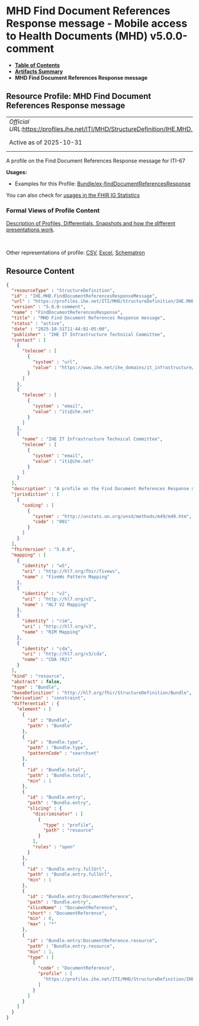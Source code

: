 # MHD Find Document References Response message - Mobile access to Health Documents (MHD) v5.0.0-comment

* [**Table of Contents**](toc.md)
* [**Artifacts Summary**](artifacts.md)
* **MHD Find Document References Response message**

## Resource Profile: MHD Find Document References Response message 

| | |
| :--- | :--- |
| *Official URL*:https://profiles.ihe.net/ITI/MHD/StructureDefinition/IHE.MHD.FindDocumentReferencesResponseMessage | *Version*:5.0.0-comment |
| Active as of 2025-10-31 | *Computable Name*:FindDocumentReferencesResponse |

 
A profile on the Find Document References Response message for ITI-67 

**Usages:**

* Examples for this Profile: [Bundle/ex-findDocumentReferencesResponse](Bundle-ex-findDocumentReferencesResponse.md)

You can also check for [usages in the FHIR IG Statistics](https://packages2.fhir.org/xig/ihe.iti.mhd|current/StructureDefinition/IHE.MHD.FindDocumentReferencesResponseMessage)

### Formal Views of Profile Content

 [Description of Profiles, Differentials, Snapshots and how the different presentations work](http://build.fhir.org/ig/FHIR/ig-guidance/readingIgs.html#structure-definitions). 

 

Other representations of profile: [CSV](StructureDefinition-IHE.MHD.FindDocumentReferencesResponseMessage.csv), [Excel](StructureDefinition-IHE.MHD.FindDocumentReferencesResponseMessage.xlsx), [Schematron](StructureDefinition-IHE.MHD.FindDocumentReferencesResponseMessage.sch) 



## Resource Content

```json
{
  "resourceType" : "StructureDefinition",
  "id" : "IHE.MHD.FindDocumentReferencesResponseMessage",
  "url" : "https://profiles.ihe.net/ITI/MHD/StructureDefinition/IHE.MHD.FindDocumentReferencesResponseMessage",
  "version" : "5.0.0-comment",
  "name" : "FindDocumentReferencesResponse",
  "title" : "MHD Find Document References Response message",
  "status" : "active",
  "date" : "2025-10-31T11:44:01-05:00",
  "publisher" : "IHE IT Infrastructure Technical Committee",
  "contact" : [
    {
      "telecom" : [
        {
          "system" : "url",
          "value" : "https://www.ihe.net/ihe_domains/it_infrastructure/"
        }
      ]
    },
    {
      "telecom" : [
        {
          "system" : "email",
          "value" : "iti@ihe.net"
        }
      ]
    },
    {
      "name" : "IHE IT Infrastructure Technical Committee",
      "telecom" : [
        {
          "system" : "email",
          "value" : "iti@ihe.net"
        }
      ]
    }
  ],
  "description" : "A profile on the Find Document References Response message for ITI-67",
  "jurisdiction" : [
    {
      "coding" : [
        {
          "system" : "http://unstats.un.org/unsd/methods/m49/m49.htm",
          "code" : "001"
        }
      ]
    }
  ],
  "fhirVersion" : "5.0.0",
  "mapping" : [
    {
      "identity" : "w5",
      "uri" : "http://hl7.org/fhir/fivews",
      "name" : "FiveWs Pattern Mapping"
    },
    {
      "identity" : "v2",
      "uri" : "http://hl7.org/v2",
      "name" : "HL7 V2 Mapping"
    },
    {
      "identity" : "rim",
      "uri" : "http://hl7.org/v3",
      "name" : "RIM Mapping"
    },
    {
      "identity" : "cda",
      "uri" : "http://hl7.org/v3/cda",
      "name" : "CDA (R2)"
    }
  ],
  "kind" : "resource",
  "abstract" : false,
  "type" : "Bundle",
  "baseDefinition" : "http://hl7.org/fhir/StructureDefinition/Bundle",
  "derivation" : "constraint",
  "differential" : {
    "element" : [
      {
        "id" : "Bundle",
        "path" : "Bundle"
      },
      {
        "id" : "Bundle.type",
        "path" : "Bundle.type",
        "patternCode" : "searchset"
      },
      {
        "id" : "Bundle.total",
        "path" : "Bundle.total",
        "min" : 1
      },
      {
        "id" : "Bundle.entry",
        "path" : "Bundle.entry",
        "slicing" : {
          "discriminator" : [
            {
              "type" : "profile",
              "path" : "resource"
            }
          ],
          "rules" : "open"
        }
      },
      {
        "id" : "Bundle.entry.fullUrl",
        "path" : "Bundle.entry.fullUrl",
        "min" : 1
      },
      {
        "id" : "Bundle.entry:DocumentReference",
        "path" : "Bundle.entry",
        "sliceName" : "DocumentReference",
        "short" : "DocumentReference",
        "min" : 0,
        "max" : "*"
      },
      {
        "id" : "Bundle.entry:DocumentReference.resource",
        "path" : "Bundle.entry.resource",
        "min" : 1,
        "type" : [
          {
            "code" : "DocumentReference",
            "profile" : [
              "https://profiles.ihe.net/ITI/MHD/StructureDefinition/IHE.MHD.Minimal.DocumentReference"
            ]
          }
        ]
      }
    ]
  }
}

```
